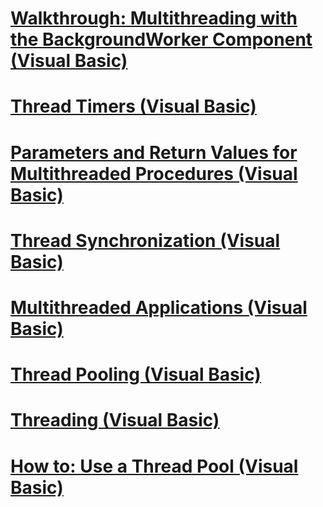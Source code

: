 # [Walkthrough: Multithreading with the BackgroundWorker Component (Visual Basic)](walkthrough-multithreading-with-the-backgroundworker-component.md)
# [Thread Timers (Visual Basic)](thread-timers.md)
# [Parameters and Return Values for Multithreaded Procedures (Visual Basic)](parameters-and-return-values-for-multithreaded-procedures.md)
# [Thread Synchronization (Visual Basic)](thread-synchronization.md)
# [Multithreaded Applications (Visual Basic)](multithreaded-applications.md)
# [Thread Pooling (Visual Basic)](thread-pooling.md)
# [Threading (Visual Basic)](index.md)
# [How to: Use a Thread Pool (Visual Basic)](how-to-use-a-thread-pool.md)
